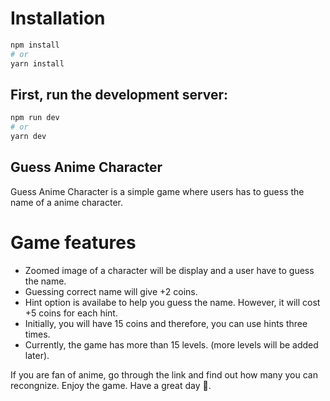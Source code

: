 # Installation
```bash
npm install
# or
yarn install

```
## First, run the development server:
```bash
npm run dev
# or
yarn dev
```
## Guess Anime Character

Guess Anime Character is a simple game where users has to guess the name of a anime character.

# Game features
- Zoomed image of a character will be display and a user have to guess the name.
- Guessing correct name will give +2 coins.
- Hint option is availabe to help you guess the name. However, it will cost +5 coins for each hint.
- Initially, you will have 15 coins and therefore, you can use hints three times.
- Currently, the game has more than 15 levels. (more levels will be added later).

If you are fan of anime, go through the link and find out how many you can recongnize.
Enjoy the game. Have a great day 👋.
